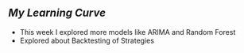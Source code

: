 ## _My Learning Curve_
- This week I explored more models like ARIMA and Random Forest
- Explored about Backtesting of Strategies
